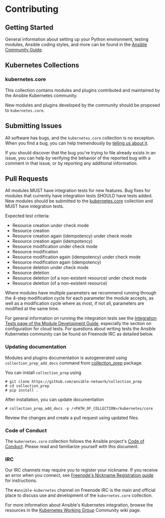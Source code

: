 # Contributing

## Getting Started

General information about setting up your Python environment, testing modules,
Ansible coding styles, and more can be found in the [Ansible Community Guide](
https://docs.ansible.com/ansible/latest/community/index.html).


## Kubernetes Collections

### kubernetes.core

This collection contains modules and plugins contributed and maintained by the Ansible Kubernetes
community.

New modules and plugins developed by the community should be proposed to `kubernetes.core`.

## Submitting Issues
All software has bugs, and the `kubernetes.core` collection is no exception. When you find a bug,
you can help tremendously by [telling us about it](https://github.com/ansible-collections/kubernetes.core/issues/new/choose).

If you should discover that the bug you're trying to file already exists in an issue,
you can help by verifying the behavior of the reported bug with a comment in that
issue, or by reporting any additional information.

## Pull Requests

All modules MUST have integration tests for new features.
Bug fixes for modules that currently have integration tests SHOULD have tests added.
New modules should be submitted to the [kubernetes.core](https://github.com/ansible-collections/kubernetes.core) collection and MUST have integration tests.

Expected test criteria:
* Resource creation under check mode
* Resource creation
* Resource creation again (idempotency) under check mode
* Resource creation again (idempotency)
* Resource modification under check mode
* Resource modification
* Resource modification again (idempotency) under check mode
* Resource modification again (idempotency)
* Resource deletion under check mode
* Resource deletion
* Resource deletion (of a non-existent resource) under check mode
* Resource deletion (of a non-existent resource)

Where modules have multiple parameters we recommend running through the 4-step modification cycle for each parameter the module accepts, as well as a modification cycle where as most, if not all, parameters are modified at the same time.

For general information on running the integration tests see the
[Integration Tests page of the Module Development Guide](https://docs.ansible.com/ansible/devel/dev_guide/testing_integration.html#testing-integration),
especially the section on configuration for cloud tests. For questions about writing tests the Ansible Kubernetes community can be found on Freenode IRC as detailed below.

### Updating documentation

Modules and plugins documentation is autogenerated using ``collection_prep_add_docs`` command from [collection_prep](https://github.com/ansible-network/collection_prep) package.

You can install ``collection_prep`` using

    # git clone https://github.com/ansible-network/collection_prep
    # cd collection_prep
    # pip install .

After installation, you can update documentation

    # collection_prep_add_docs -p /<PATH_OF_COLLECTION>/kubernetes/core

Review the changes and create a pull request using updated files.

### Code of Conduct
The `kubernetes.core` collection follows the Ansible project's
[Code of Conduct](https://docs.ansible.com/ansible/devel/community/code_of_conduct.html).
Please read and familiarize yourself with this document.

### IRC
Our IRC channels may require you to register your nickname. If you receive an error when you connect, see
[Freenode's Nickname Registration guide](https://freenode.net/kb/answer/registration) for instructions.

The `#ansible-kubernetes` channel on Freenode IRC is the main and official place to discuss use and development of the `kubernetes.core` collection.

For more information about Ansible's Kubernetes integration, browse the resources in the [Kubernetes Working Group](https://github.com/ansible/community/wiki/Kubernetes) Community wiki page.
